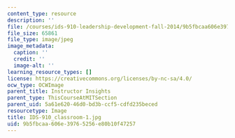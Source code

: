 ```yaml
---
content_type: resource
description: ''
file: /courses/ids-910-leadership-development-fall-2014/9b5fbcaa606e39765256e80b10f47257_IDS-910_classroom-1.jpg
file_size: 65861
file_type: image/jpeg
image_metadata:
  caption: ''
  credit: ''
  image-alt: ''
learning_resource_types: []
license: https://creativecommons.org/licenses/by-nc-sa/4.0/
ocw_type: OCWImage
parent_title: Instructor Insights
parent_type: ThisCourseAtMITSection
parent_uid: 5a61e620-46d0-bd3b-ccf5-cdfd235beced
resourcetype: Image
title: IDS-910_classroom-1.jpg
uid: 9b5fbcaa-606e-3976-5256-e80b10f47257
---
```

